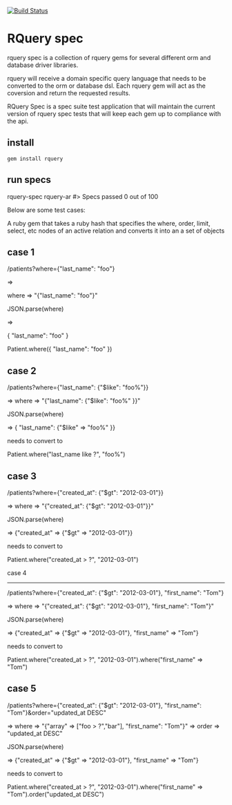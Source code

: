[![Build Status](https://secure.travis-ci.org/jackruss/rquery.png?branch=master)](http://travis-ci.org/jackruss/rquery)

# RQuery spec

rquery spec is a collection of rquery gems for several different orm and
database driver libraries.

rquery will receive a domain specific query language that needs to be
converted to the orm or database dsl.  Each rquery gem will act as the
coversion and return the requested results.

RQuery Spec is a spec suite test application that will maintain the
current version of rquery spec tests that will keep each gem up to
compliance with the api.

## install

    gem install rquery

## run specs

rquery-spec rquery-ar
#> Specs passed 0 out of 100


Below are some test cases:

A ruby gem that takes a ruby hash that specifies the where, order, limit, select, etc nodes of an active relation and converts it into an a set of objects


case 1
---

/patients?where={"last_name": "foo"}

=>

where => "{"last_name": "foo"}"

JSON.parse(where)

=>

{ "last_name": "foo" }

Patient.where({ "last_name": "foo" })


case 2
---

/patients?where={"last_name": {"$like": "foo%"}}

=> where => "{"last_name": {"$like": "foo%" }}"

JSON.parse(where)

=> { "last_name": {"$like" => "foo%" }}

needs to convert to

Patient.where("last_name like ?", "foo%")

case 3
---

/patients?where={"created_at": {"$gt": "2012-03-01"}}

=> where => "{"created_at": {"$gt": "2012-03-01"}}"

JSON.parse(where)

=> {"created_at" => {"$gt" => "2012-03-01"}}

needs to convert to

Patient.where("created_at > ?", "2012-03-01")

case 4

----

/patients?where={"created_at": {"$gt": "2012-03-01"}, "first_name": "Tom"}

=> where => "{"created_at": {"$gt": "2012-03-01"}, "first_name": "Tom"}"

JSON.parse(where)

=> {"created_at" => {"$gt" => "2012-03-01"}, "first_name" => "Tom"}

needs to convert to

Patient.where("created_at > ?", "2012-03-01").where("first_name" => "Tom")


case 5
----

/patients?where={"created_at": {"$gt": "2012-03-01"}, "first_name": "Tom"}&order="updated_at DESC"

=> where => "{"array" => ["foo > ?","bar"], "first_name": "Tom"}"
=> order => "updated_at DESC"

JSON.parse(where)

=> {"created_at" => {"$gt" => "2012-03-01"}, "first_name" => "Tom"}


needs to convert to

Patient.where("created_at > ?", "2012-03-01").where("first_name" => "Tom").order("updated_at DESC")
